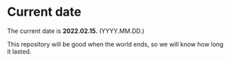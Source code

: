 # Current date

The current date is **2022.02.15.** (YYYY.MM.DD.)

This repository will be good when the world ends, so we will know how long it lasted.